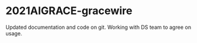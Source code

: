 # 2021AIGRACE-gracewire
Updated documentation and code on git. Working with DS team to agree on usage.
